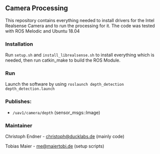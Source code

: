 ## Camera Processing

This repository contains everything needed to install drivers for the Intel Realsense Camera and to run the processing for it. 
The code was tested with ROS Melodic and Ubuntu 18.04

### Installation
Run `setup.sh` and `install_librealsense.sh` to install everything which is needed, then run catkin_make to build the ROS Module. 

### Run
Launch the software by using `roslaunch depth_detection depth_detection.launch`


### Publishes:
* `/uav1/camera/depth` (sensor_msgs::Image)

### Maintainer
Christoph Endner - christoph@ducklabs.de (mainly code)

Tobias Maier - me@maiertobi.de (setup scripts)
